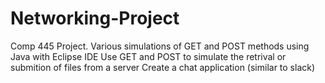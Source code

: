 # Networking-Project

Comp 445 Project.
Various simulations of GET and POST methods using Java with Eclipse IDE
Use GET and POST to simulate the retrival or submition of  files from a server
Create a chat application (similar to slack)
